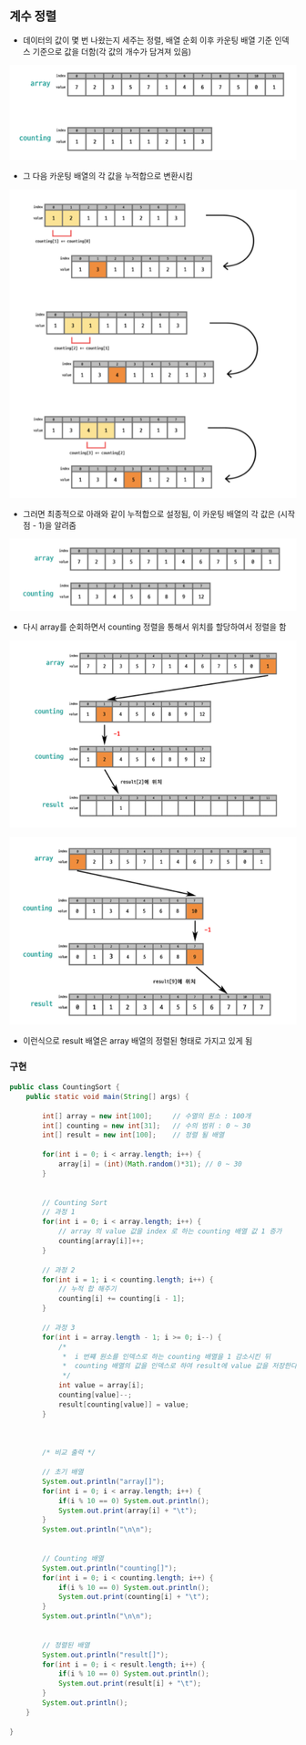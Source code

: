 ## 계수 정렬
- 데이터의 값이 몇 번 나왔는지 세주는 정렬, 배열 순회 이후 카운팅 배열 기준 인덱스 기준으로 값을 더함(각 값의 개수가 담겨져 있음)

![one](/cheewr85/img/Template/one.png)

- 그 다음 카운팅 배열의 각 값을 누적합으로 변환시킴

![one](/cheewr85/img/Template/two.png)

- 그러면 최종적으로 아래와 같이 누적합으로 설정됨, 이 카운팅 배열의 각 값은 (시작점 - 1)을 알려줌

![one](/cheewr85/img/Template/three.png)

- 다시 array를 순회하면서 counting 정렬을 통해서 위치를 할당하여서 정렬을 함

![one](/cheewr85/img/Template/four.png)

![one](/cheewr85/img/Template/five.png)

- 이런식으로 result 배열은 array 배열의 정렬된 형태로 가지고 있게 됨

### 구현
```java
public class CountingSort {
	public static void main(String[] args) {
		
		int[] array = new int[100];		// 수열의 원소 : 100개
		int[] counting = new int[31];	// 수의 범위 : 0 ~ 30
		int[] result = new int[100];	// 정렬 될 배열 
		
		for(int i = 0; i < array.length; i++) {
			array[i] = (int)(Math.random()*31);	// 0 ~ 30
		}
 
		
		// Counting Sort
		// 과정 1 
		for(int i = 0; i < array.length; i++) {
			// array 의 value 값을 index 로 하는 counting 배열 값 1 증가 
			counting[array[i]]++;			
		}
		
		// 과정 2 
		for(int i = 1; i < counting.length; i++) {
			// 누적 합 해주기 
			counting[i] += counting[i - 1];
		}
		
		// 과정 3
		for(int i = array.length - 1; i >= 0; i--) {
			/*
			 *  i 번쨰 원소를 인덱스로 하는 counting 배열을 1 감소시킨 뒤 
			 *  counting 배열의 값을 인덱스로 하여 result에 value 값을 저장한다.
			 */
			int value = array[i];
			counting[value]--;
			result[counting[value]] = value;
		}
		
		
		
		/* 비교 출력 */
		
		// 초기 배열 
		System.out.println("array[]");
		for(int i = 0; i < array.length; i++) {
			if(i % 10 == 0) System.out.println();
			System.out.print(array[i] + "\t");
		}
		System.out.println("\n\n");
		
		
		// Counting 배열 
		System.out.println("counting[]");
		for(int i = 0; i < counting.length; i++) {
			if(i % 10 == 0) System.out.println();
			System.out.print(counting[i] + "\t");
		}
		System.out.println("\n\n");
		
		
		// 정렬된 배열
		System.out.println("result[]");
		for(int i = 0; i < result.length; i++) {
			if(i % 10 == 0) System.out.println();
			System.out.print(result[i] + "\t");
		}
		System.out.println();
	}
 
}
```